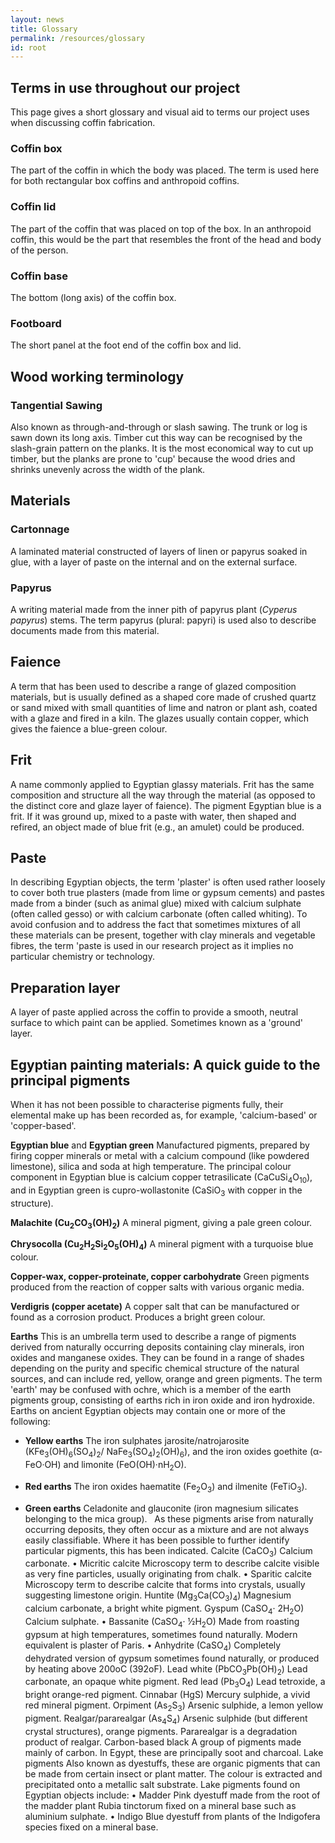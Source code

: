 ```yaml
---
layout: news
title: Glossary
permalink: /resources/glossary
id: root
---
```


## Terms in use throughout our project

This page gives a short glossary and visual aid to terms our project uses when discussing coffin fabrication.

### Coffin box

The part of the coffin in which the body was placed. The term is used here for both rectangular box coffins and anthropoid
coffins.

### Coffin lid

The part of the coffin that was placed on top of the box. In an anthropoid coffin, this would be the part that resembles
the front of the head and body of the person.

### Coffin base

The bottom (long axis) of the coffin box.

### Footboard

The short panel at the foot end of the coffin box and lid.


## Wood working terminology

### Tangential Sawing

Also known as through-and-through or slash sawing. The trunk or log is sawn down its long axis. Timber cut this way can
be recognised by the slash-grain pattern on the planks. It is the most economical way to cut up timber, but the planks
are prone to 'cup' because the wood dries and shrinks unevenly across the width of the plank.

## Materials

### Cartonnage

A laminated material constructed of layers of linen or papyrus soaked in glue, with a layer of paste on the internal and 
on the external surface.

### Papyrus

A writing material made from the inner pith of papyrus plant (_Cyperus papyrus_) stems. The term papyrus (plural: papyri) 
is used also to describe documents made from this material.

## Faience 
A term that has been used to describe a range of glazed composition materials, but is usually defined as a shaped core made 
of crushed quartz or sand mixed with small quantities of lime and natron or plant ash, coated with a glaze and fired in a 
kiln. The glazes usually contain copper, which gives the faience a blue-green colour.

## Frit

A name commonly applied to Egyptian glassy materials. Frit has the same composition and structure all the way through the 
material (as opposed to the distinct core and glaze layer of faience). The pigment Egyptian blue is a frit. If it was ground 
up, mixed to a paste with water, then shaped and refired, an object made of blue frit (e.g., an amulet) could be produced.

## Paste 

In describing Egyptian objects, the term 'plaster' is often used rather loosely to cover both true plasters (made from lime 
or gypsum cements) and pastes made from a binder (such as animal glue) mixed with calcium sulphate (often called gesso) or 
with calcium carbonate (often called whiting). To avoid confusion and to address the fact that sometimes mixtures of all 
these materials can be present, together with clay minerals and vegetable fibres, the term 'paste is used in our research 
project as it implies no particular chemistry or technology. 

## Preparation layer 

A layer of paste applied across the coffin to provide a smooth, neutral surface to which paint can be applied. Sometimes 
known as a 'ground' layer. 

## Egyptian painting materials: A quick guide to the principal pigments 

When it has not been possible to characterise pigments fully, their elemental make up has been recorded as, for example, 'calcium-based' or 'copper-based'. 

**Egyptian blue** and **Egyptian green** Manufactured pigments, prepared by firing copper minerals or metal with a calcium compound (like powdered limestone), silica and soda at high temperature. The principal colour component in Egyptian blue is calcium copper tetrasilicate (CaCuSi<sub>4</sub>O<sub>10</sub>), and in Egyptian green is cupro-wollastonite (CaSiO<sub>3</sub> with copper in the structure). 

**Malachite (Cu<sub>2</sub>CO<sub>3</sub>(OH)<sub>2</sub>)** A mineral pigment, giving a pale green colour.

**Chrysocolla (Cu<sub>2</sub>H<sub>2</sub>Si<sub>2</sub>O<sub>5</sub>(OH)<sub>4</sub>)** A mineral pigment with a turquoise blue colour. 

**Copper-wax, copper-proteinate, copper carbohydrate** Green pigments produced from the reaction of copper salts with various organic media.

**Verdigris (copper acetate)** A copper salt that can be manufactured or found as a corrosion product. Produces a bright green colour.

**Earths** This is an umbrella term used to describe a range of pigments derived from naturally occurring deposits containing clay minerals, iron oxides and manganese oxides. They can be found in a range of shades depending on the purity and specific chemical structure of the natural sources, and can include red, yellow, orange and green pigments. The term 'earth' may be confused with ochre, which is a member of the earth pigments group, consisting of earths rich in iron oxide and iron hydroxide. Earths on ancient Egyptian objects may contain one or more of the following:

* **Yellow earths** The iron sulphates jarosite/natrojarosite (KFe<sub>3</sub>(OH)<sub>6</sub>(SO<sub>4</sub>)<sub>2</sub>/ NaFe<sub>3</sub>(SO<sub>4</sub>)<sub>2</sub>(OH)<sub>6</sub>), and the iron oxides goethite (α-FeO·OH) and limonite (FeO(OH)·nH<sub>2</sub>O).

*	**Red earths** The iron oxides haematite (Fe<sub>2</sub>O<sub>3</sub>) and ilmenite (FeTiO<sub>3</sub>). 
* **Green earths** Celadonite and glauconite (iron magnesium silicates belonging to the mica group).  
As these pigments arise from naturally occurring deposits, they often occur as a mixture and are not always easily classifiable. Where it has been possible to further identify particular pigments, this has been indicated. 
Calcite (CaCO<sub>3</sub>) Calcium carbonate. 
•	Micritic calcite Microscopy term to describe calcite visible as very fine particles, usually originating from chalk. 
•	Sparitic calcite Microscopy term to describe calcite that forms into crystals, usually suggesting limestone origin.
Huntite (Mg<sub>3</sub>Ca(CO<sub>3</sub>)<sub>4</sub>) Magnesium calcium carbonate, a bright white pigment. 
Gyspum (CaSO<sub>4</sub>· 2H<sub>2</sub>O) Calcium sulphate.
•	Bassanite (CaSO<sub>4</sub>· ½H<sub>2</sub>O) Made from roasting gypsum at high temperatures, sometimes found naturally. Modern equivalent is plaster of Paris. 
•	Anhydrite (CaSO<sub>4</sub>) Completely dehydrated version of gypsum sometimes found naturally, or produced by heating above 200oC (392oF).
Lead white (PbCO<sub>3</sub>Pb(OH)<sub>2</sub>) Lead carbonate, an opaque white pigment. 
Red lead (Pb<sub>3</sub>O<sub>4</sub>) Lead tetroxide, a bright orange-red pigment. 
Cinnabar (HgS) Mercury sulphide, a vivid red mineral pigment.
Orpiment (As<sub>2</sub>S<sub>3</sub>) Arsenic sulphide, a lemon yellow pigment.
Realgar/pararealgar (As<sub>4</sub>S<sub>4</sub>) Arsenic sulphide (but different crystal structures), orange pigments. Pararealgar is a degradation product of realgar. 
Carbon-based black A group of pigments made mainly of carbon. In Egypt, these are principally soot and charcoal. 
Lake pigments Also known as dyestuffs, these are organic pigments that can be made from certain insect or plant matter. The colour is extracted and precipitated onto a metallic salt substrate. Lake pigments found on Egyptian objects include: 
•	Madder Pink dyestuff made from the root of the madder plant Rubia tinctorum fixed on a mineral base such as aluminium sulphate. 
•	Indigo Blue dyestuff from plants of the Indigofera species fixed on a mineral base.
